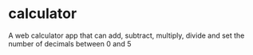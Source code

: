 # calculator

A web calculator app that can add, subtract, multiply, divide and set the number of decimals between 0 and 5